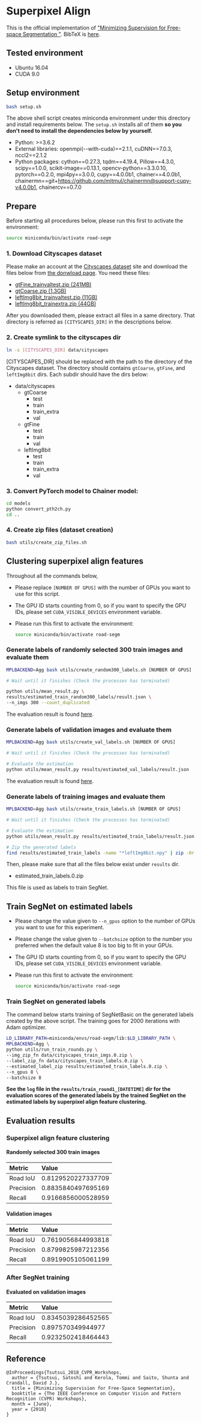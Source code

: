 Superpixel Align
================

This is the official implementation of ["Minimizing Supervision for Free-space Segmentation
"](https://arxiv.org/abs/1711.05998). BibTeX is [here](#reference).

Tested environment
------------------

- Ubuntu 16.04
- CUDA 9.0

Setup environment
-----------------

```bash
bash setup.sh
```

The above shell script creates miniconda environment under this directory and install requirements below. The `setup.sh` installs all of them **so you don't need to install the dependencies below by yourself.**

- Python: >=3.6.2
- External libraries: openmpi(--with-cuda)==2.1.1, cuDNN==7.0.3, nccl2==2.1.2
- Python packages: cython==0.27.3, tqdm==4.19.4, Pillow==4.3.0, scipy==1.0.0, scikit-image==0.13.1, opencv-python==3.3.0.10, pytorch==0.2.0, mpi4py==3.0.0, cupy==4.0.0b1, chainer==4.0.0b1, chainermn==git+https://github.com/mitmul/chainermn@support-cupy-v4.0.0b1, chainercv==0.7.0

Prepare
-------

Before starting all procedures below, please run this first to activate the environment:

```bash
source miniconda/bin/activate road-segm
```

### 1. Download Cityscapes dataset

Please make an account at the [Cityscapes dataset](https://www.cityscapes-dataset.com) site and download the files below from [the donwload page](https://www.cityscapes-dataset.com/downloads/). You need these files:

- [gtFine_trainvaltest.zip (241MB)](https://www.cityscapes-dataset.com/file-handling/?packageID=1)
- [gtCoarse.zip (1.3GB)](https://www.cityscapes-dataset.com/file-handling/?packageID=2)
- [leftImg8bit_trainvaltest.zip (11GB)](https://www.cityscapes-dataset.com/file-handling/?packageID=3)
- [leftImg8bit_trainextra.zip (44GB)](https://www.cityscapes-dataset.com/file-handling/?packageID=4)

After you downloaded them, please extract all files in a same directory. That directory is referred as `[CITYSCAPES_DIR]` in the descriptions below.

### 2. Create symlink to the cityscapes dir

```bash
ln -s [CITYSCAPES_DIR] data/cityscapes
```

[CITYSCAPES_DIR] should be replaced with the path to the directory of the Cityscapes dataset. The directory should contains `gtCoarse`, `gtFine`, and `leftImg8bit` dirs. Each subdir should have the dirs below:

- data/cityscapes
  - gtCoarse
    - test
    - train
    - train_extra
    - val
  - gtFine
    - test
    - train
    - val
  - leftImg8bit
    - test
    - train
    - train_extra
    - val

### 3. Convert PyTorch model to Chainer model:

```bash
cd models
python convert_pth2ch.py
cd ..
```

### 4. Create zip files (dataset creation)

```bash
bash utils/create_zip_files.sh
```

Clustering superpixel align features
------------------------------------

Throughout all the commands below,

- Please replace `[NUMBER OF GPUS]` with the number of GPUs you want to use for this script.
- The GPU ID starts counting from 0, so if you want to specify the GPU IDs, please set `CUDA_VISIBLE_DEVICES` environment variable.
- Please run this first to activate the environment:

  ```bash
  source miniconda/bin/activate road-segm
  ```

### Generate labels of randomly selected 300 train images and evaluate them

```bash
MPLBACKEND=Agg bash utils/create_random300_labels.sh [NUMBER OF GPUS]

# Wait until it finishes (Check the processes has terminated)

python utils/mean_result.py \
results/estimated_train_random300_labels/result.json \
--n_imgs 300 --count_duplicated
```

The evaluation result is found [here](#random_300).

### Generate labels of validation images and evaluate them

```bash
MPLBACKEND=Agg bash utils/create_val_labels.sh [NUMBER OF GPUS]

# Wait until it finishes (Check the processes has terminated)

# Evaluate the estimation
python utils/mean_result.py results/estimated_val_labels/result.json
```

The evaluation result is found [here](#val).

### Generate labels of training images and evaluate them

```bash
MPLBACKEND=Agg bash utils/create_train_labels.sh [NUMBER OF GPUS]

# Wait until it finishes (Check the processes has terminated)

# Evaluate the estimation
python utils/mean_result.py results/estimated_train_labels/result.json

# Zip the generated labels
find results/estimated_train_labels -name "*leftImg8bit.npy" | zip -0r results/estimated_train_labels.0.zip -@
```

Then, please make sure that all the files below exist under `results` dir.

- estimated_train_labels.0.zip

This file is used as labels to train SegNet.

Train SegNet on estimated labels
--------------------------------

- Please change the value given to `--n_gpus` option to the number of GPUs you want to use for this experiment.
- Please change the value given to `--batchsize` option to the number you preferred when the default value 8 is too big to fit in your GPUs.
- The GPU ID starts counting from 0, so if you want to specify the GPU IDs, please set `CUDA_VISIBLE_DEVICES` environment variable.
- Please run this first to activate the environment:

  ```bash
  source miniconda/bin/activate road-segm
  ```


### Train SegNet on generated labels

The command below starts training of SegNetBasic on the generated labels created by the above script. The training goes for 2000 iterations with Adam optimizer.

```bash
LD_LIBRARY_PATH=miniconda/envs/road-segm/lib:$LD_LIBRARY_PATH \
MPLBACKEND=Agg \
python utils/run_train_rounds.py \
--img_zip_fn data/cityscapes_train_imgs.0.zip \
--label_zip_fn data/cityscapes_train_labels.0.zip \
--estimated_label_zip results/estimated_train_labels.0.zip \
--n_gpus 8 \
--batchsize 8
```

**See the `log` file in the `results/train_round1_[DATETIME]` dir for the evaluation scores of the generated labels by the trained SegNet on the estimated labels by superpixel align feature clustering.**


Evaluation results
------------------

### Superpixel align feature clustering

#### Randomly selected 300 train images<a name="random_300"></a>

| Metric    | Value              |
|:----------|:-------------------|
| Road IoU  | 0.8129520227337709 |
| Precision | 0.8835840497695169 |
| Recall    | 0.9166856000528959 |

#### Validation images<a name="val"></a>

| Metric    | Value              |
|:----------|:-------------------|
| Road IoU  | 0.7619056844993818 |
| Precision | 0.8799825987212356 |
| Recall    | 0.8919905105061199 |

### After SegNet training<a name="segnet"></a>

#### Evaluated on validation images

| Metric    | Value              |
|:----------|:-------------------|
| Road IoU  | 0.8345039286452565 |
| Precision | 0.897570349944977  |
| Recall    | 0.9232502418464443 |

Reference<a name='reference'></a>
---------------------------------

```
@InProceedings{Tsutsui_2018_CVPR_Workshops,
  author = {Tsutsui, Satoshi and Kerola, Tommi and Saito, Shunta and Crandall, David J.},
  title = {Minimizing Supervision for Free-Space Segmentation},
  booktitle = {The IEEE Conference on Computer Vision and Pattern Recognition (CVPR) Workshops},
  month = {June},
  year = {2018}
}
```
